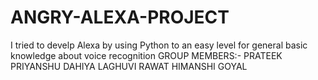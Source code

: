 # ANGRY-ALEXA-PROJECT
I tried to develp Alexa by using Python to an easy level for general basic knowledge about voice recognition
GROUP MEMBERS:-
PRATEEK
PRIYANSHU DAHIYA
LAGHUVI RAWAT
HIMANSHI GOYAL
